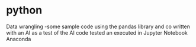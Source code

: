 # python
Data wrangling -some sample code using the pandas library and co written with an AI as a test of the AI
code tested an executed in Jupyter Notebook Anaconda

